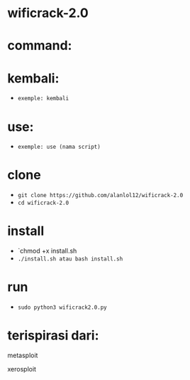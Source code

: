 # wificrack-2.0 

# command:

#  kembali:
* `exemple: kembali`
#  use:
* `exemple: use (nama script)`

# clone
* `git clone https://github.com/alanlol12/wificrack-2.0`
*  `cd wificrack-2.0`
# install
* `chmod +x install.sh
* `./install.sh atau bash install.sh`
# run
* `sudo python3 wificrack2.0.py`

# terispirasi dari:
metasploit

xerosploit
